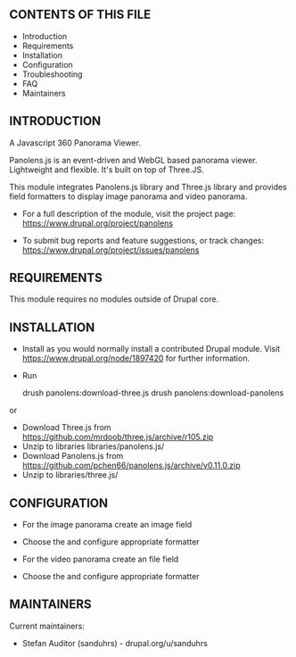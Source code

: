 CONTENTS OF THIS FILE
---------------------

 * Introduction
 * Requirements
 * Installation
 * Configuration
 * Troubleshooting
 * FAQ
 * Maintainers

INTRODUCTION
------------

A Javascript 360 Panorama Viewer.

Panolens.js is an event-driven and WebGL based panorama viewer. Lightweight and flexible. It's built on top of Three.JS.

This module integrates Panolens.js library and Three.js library and provides field formatters to display image panorama and video panorama.

 * For a full description of the module, visit the project page:
   https://www.drupal.org/project/panolens

 * To submit bug reports and feature suggestions, or track changes:
   https://www.drupal.org/project/issues/panolens

REQUIREMENTS
------------

This module requires no modules outside of Drupal core.

INSTALLATION
------------

 * Install as you would normally install a contributed Drupal module. Visit
   https://www.drupal.org/node/1897420 for further information.

 * Run 
 
    drush panolens:download-three.js
    drush panolens:download-panolens 

 or

 * Download Three.js from https://github.com/mrdoob/three.js/archive/r105.zip
 * Unzip to libraries libraries/panolens.js/
 * Download Panolens.js from https://github.com/pchen66/panolens.js/archive/v0.11.0.zip
 * Unzip to libraries/three.js/

 CONFIGURATION
-------------
 
 * For the image panorama create an image field
 * Choose the and configure appropriate formatter

 * For the video panorama create an file field
 * Choose the and configure appropriate formatter

MAINTAINERS
-----------

Current maintainers:
 * Stefan Auditor (sanduhrs) - drupal.org/u/sanduhrs
